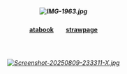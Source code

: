 ##### <p align="center"> ![IMG-1963.jpg](https://i.postimg.cc/7hK3xGXz/IMG-1963.jpg)
#### <p align="center">[atabook](https://valkyrie.atabook.org)　　[strawpage](https://specialdefenseunit.straw.page)


  　
###### <p align="center"> [![Screenshot-20250809-233311-X.jpg](https://i.postimg.cc/wTd8Jtqz/Screenshot-20250809-233311-X.jpg)](https://postimg.cc/c6TbGLtk)
